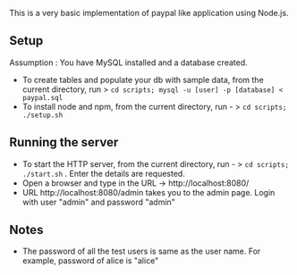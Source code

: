 This is a very basic implementation of paypal like application using Node.js.

## Setup
Assumption : You have MySQL installed and a database created.
- To create tables and populate your db with sample data, from the current directory, run >  ```cd scripts; mysql -u [user] -p [database] < paypal.sql```
- To install node and npm, from the current directory, run - > ```cd scripts; ./setup.sh```

## Running the server
- To start the HTTP server, from the current directory, run - > ```cd scripts; ./start.sh``` . Enter the details are requested.
- Open a browser and type in the URL -> http://localhost:8080/
- URL http://localhost:8080/admin takes you to the admin page. Login with user "admin" and password "admin" 

## Notes
- The password of all the test users is same as the user name. For example, password of alice is "alice" 
